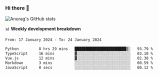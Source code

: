 ### Hi there 👋
![Anurag's GitHub stats](https://github-readme-stats.vercel.app/api?username=jami1024&show_icons=true&theme=radical)

📊 **Weekly development breakdown**
<!--START_SECTION:waka-->

```txt
From: 17 January 2024 - To: 24 January 2024

Python         8 hrs 29 mins   ███████████████████████▒░   93.79 %
TypeScript     16 mins         ▓░░░░░░░░░░░░░░░░░░░░░░░░   03.10 %
Vue.js         12 mins         ▓░░░░░░░░░░░░░░░░░░░░░░░░   02.30 %
Markdown       3 mins          ░░░░░░░░░░░░░░░░░░░░░░░░░   00.59 %
JavaScript     0 secs          ░░░░░░░░░░░░░░░░░░░░░░░░░   00.12 %
```

<!--END_SECTION:waka-->
<!--
**jami1024/jami1024** is a ✨ _special_ ✨ repository because its `README.md` (this file) appears on your GitHub profile.

Here are some ideas to get you started:

- 🔭 I’m currently working on ...
- 🌱 I’m currently learning ...
- 👯 I’m looking to collaborate on ...
- 🤔 I’m looking for help with ...
- 💬 Ask me about ...
- 📫 How to reach me: ...
- 😄 Pronouns: ...
- ⚡ Fun fact: ...
-->
